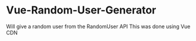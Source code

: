 # Vue-Random-User-Generator
Will give a random user from the RandomUser API
This was done using Vue CDN
